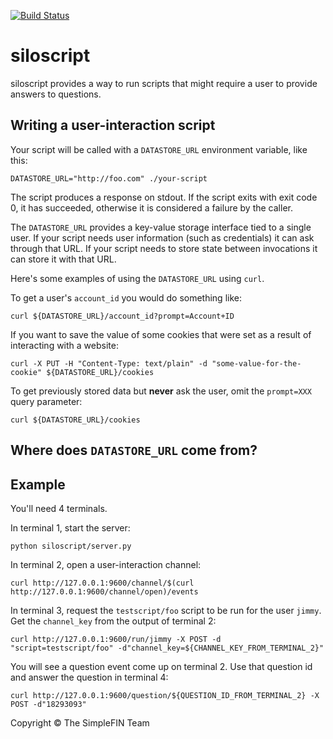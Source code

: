 <!--
Copyright (c) The SimpleFIN Team
See LICENSE for details.
-->

[![Build Status](https://secure.travis-ci.org/simplefin/siloscript.png?branch=master)](http://travis-ci.org/simplefin/siloscript)

# siloscript #

siloscript provides a way to run scripts that might require a user to provide answers to questions.


## Writing a user-interaction script ##

Your script will be called with a `DATASTORE_URL` environment variable, like this:

    DATASTORE_URL="http://foo.com" ./your-script

The script produces a response on stdout.  If the script exits with exit code 0, it has succeeded, otherwise it is considered a failure by the caller.

The `DATASTORE_URL` provides a key-value storage interface tied to a single user.  If your script needs user information (such as credentials) it can ask through that URL.  If your script needs to store state between invocations it can store it with that URL.

Here's some examples of using the `DATASTORE_URL` using `curl`.

To get a user's `account_id` you would do something like:

    curl ${DATASTORE_URL}/account_id?prompt=Account+ID

If you want to save the value of some cookies that were set as a result of interacting with a website:

    curl -X PUT -H "Content-Type: text/plain" -d "some-value-for-the-cookie" ${DATASTORE_URL}/cookies

To get previously stored data but **never** ask the user, omit the `prompt=XXX` query parameter:

    curl ${DATASTORE_URL}/cookies


## Where does `DATASTORE_URL` come from? ##



## Example ##

You'll need 4 terminals.

In terminal 1, start the server:

    python siloscript/server.py

In terminal 2, open a user-interaction channel:

    curl http://127.0.0.1:9600/channel/$(curl http://127.0.0.1:9600/channel/open)/events

In terminal 3, request the `testscript/foo` script to be run for the user `jimmy`.  Get the `channel_key` from the output of terminal 2:

    curl http://127.0.0.1:9600/run/jimmy -X POST -d "script=testscript/foo" -d"channel_key=${CHANNEL_KEY_FROM_TERMINAL_2}"

You will see a question event come up on terminal 2.  Use that question id and answer the question in terminal 4:

    curl http://127.0.0.1:9600/question/${QUESTION_ID_FROM_TERMINAL_2} -X POST -d"18293093"

















Copyright &copy; The SimpleFIN Team